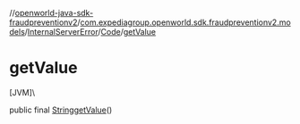 //[openworld-java-sdk-fraudpreventionv2](../../../../index.md)/[com.expediagroup.openworld.sdk.fraudpreventionv2.models](../../index.md)/[InternalServerError](../index.md)/[Code](index.md)/[getValue](get-value.md)

# getValue

[JVM]\

public final [String](https://docs.oracle.com/javase/8/docs/api/java/lang/String.html)[getValue](get-value.md)()
